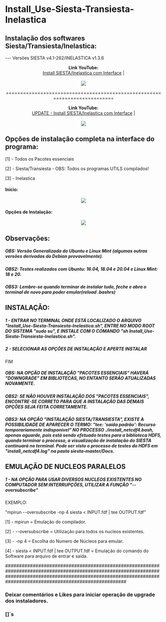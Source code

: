 # Install_Use-Siesta-Transiesta-Inelastica

## Instalação dos softwares Siesta/Transiesta/Inelastica:

--- Versões SIESTA v4.1-262/INELASTICA v1.3.6

<p align="center">
  <b>Link YouTube:</b><br>
  <a href="http://www.youtube.com/watch?v=af9cmUdHDJ8">Install SIESTA/Inelastica com Interface</a> |
  <br><br>
  <img src="http://img.youtube.com/vi/af9cmUdHDJ8/0.jpg">
</p>

<p align="center">
 ===========================================================================
</p>

<p align="center">
  <b>Link YouTube:</b><br>
  <a href="https://www.youtube.com/watch?v=2pTLMxiM1GY">UPDATE - Install SIESTA/Inelastica com Interface</a> |
  <br><br>
  <img src="http://img.youtube.com/vi/2pTLMxiM1GY/0.jpg">
</p>

## Opções de instalação completa na interface do programa:
[1] - Todos os Pacotes essenciais

[2] - Siesta/Transiesta - OBS: Todos os programas UTILS compilados!

[3] - Inelastica

#### Início:
<p align="center">
<img src="https://github.com/Reis-Silva/Install_Use-Siesta-Transiesta-Inelastica/blob/master/Install/ReferenceImage/Developer.png">
</p>

#### Opções de Instalação:
<p align="center">
<img src="https://github.com/Reis-Silva/Install_Use-Siesta-Transiesta-Inelastica/blob/master/Install/ReferenceImage/Install.png">
</p>

## Observações:

##### OBS: Versão Generalizada do Ubuntu e Linux Mint (algumas outras versões derivadas do Debian provavelmente).

##### OBS2: Testes realizados com  Ubuntu: 16.04, 18.04 e 20.04 e Linux Mint: 18 e 20.

##### OBS3: Lembre-se quando terminar de instalar tudo, feche e abra o terminal de novo para poder emular(reload .bashrs)

## INSTALAÇÃO:

##### 1 - ENTRAR NO TERMINAL ONDE ESTÁ LOCALIZADO O ARQUIVO "Install_Use-Siesta-Transiesta-Inelastica.sh", ENTRE NO MODO ROOT DO SISTEMA "sudo su", E INSTALE COM O COMANDO "sh Install_Use-Siesta-Transiesta-Inelastica.sh".

##### 2 - SELECIONAR AS OPÇÕES DE INSTALAÇÃO E APERTE INSTALAR

FIM

##### OBS: NA OPÇÃO DE INSTALAÇÃO "PACOTES ESSENCIAIS" HAVERÁ "DOWNGRADE" EM BIBLIOTECAS, NO ENTANTO SERÃO ATUALIZADAS NOVAMENTE.

##### OBS2: SE NÃO HOUVER INSTALAÇÃO DOS "PACOTES ESSENCIAIS", ENCONTRE-SE CORRETO PARA QUE A INSTALAÇÃO DAS DEMAIS OPÇÕES SEJA FEITA CORRETAMENTE. 

##### OBS3: NA OPÇÃO "INSTALAÇÃO SIESTA/TRANSIESTA", EXISTE A POSSIBILIDADE DE APARECER O TERMO: "tee: 'saída padrão': Recurso temporariamente indisponível" NO PROCESSO ./install_netcdf4.bash, apenas aguarde, pois está sendo efetuado testes para a biblioteca HDF5, quando terminar o processo, a visualização de instalação do SIESTA continuará no terminal. Pode ser visto o processo de testes do HDF5 em "install_netcdf4.log" na pasta siesta-master/Docs.

## EMULAÇÃO DE NUCLEOS PARALELOS

##### 1 - NA OPÇÃO PARA USAR DIVERSOS NUCLEOS EXISTENTES NO COMPUTADOR SEM INTERRUPÇÕES, UTILIZAR A FUNÇÃO "--oversubscribe"

EXEMPLO:

"mpirun --oversubscribe -np 4 siesta < INPUT.fdf  | tee OUTPUT.fdf" 

[1] - mpirun = Emulação do compilador.

[2] - --oversubscribe = Utilização para todos os nucleos existentes.

[3] - -np 4 = Escolha do Numero de Núcleos para emular.

[4] - siesta < INPUT.fdf  | tee OUTPUT.fdf  = Emulação do comando do Software para arquivo de entrar e saida.

####################################################################################################################################################################################################################


### Deixar comentários e Likes para iniciar operação de upgrade dos instaladores.

### []´s
